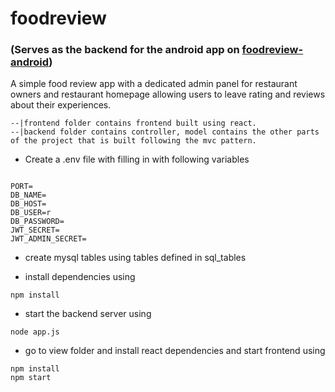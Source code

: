 # foodreview
### (Serves as the backend for the android app on [foodreview-android](https://github.com/ayonshafiul/foodreview-android))


A simple food review app with a dedicated admin panel for restaurant owners and restaurant homepage allowing users to leave rating and reviews about their experiences.



```
--|frontend folder contains frontend built using react.
--|backend folder contains controller, model contains the other parts of the project that is built following the mvc pattern.
```

- Create a .env file with filling in with following variables

```

PORT=
DB_NAME=
DB_HOST=
DB_USER=r
DB_PASSWORD=
JWT_SECRET=
JWT_ADMIN_SECRET=

```

- create mysql tables using tables defined in sql_tables

- install dependencies using

```
npm install

```

- start the backend server using

```
node app.js
```

- go to view folder and install react dependencies and start frontend using

```
npm install
npm start
```
